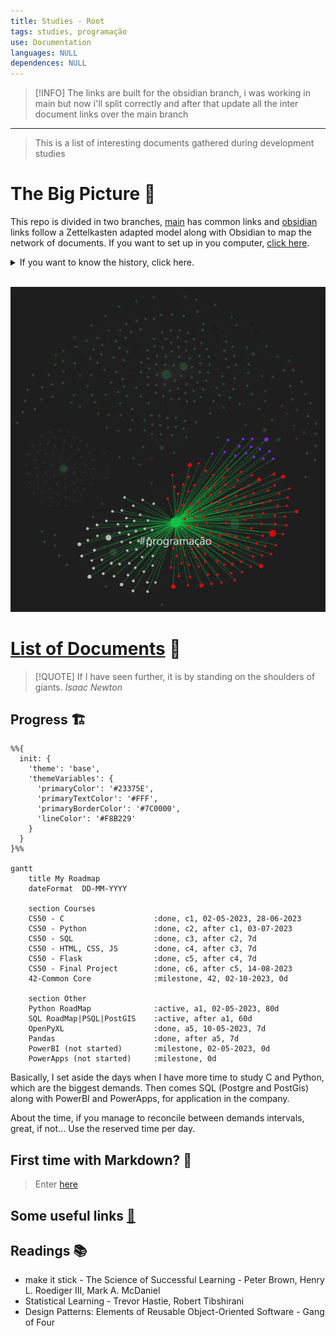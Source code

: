 ```yaml
---
title: Studies - Root
tags: studies, programação
use: Documentation
languages: NULL
dependences: NULL
---
```


> [!INFO] 
> The links are built for the obsidian branch, i was working in main but now i'll split correctly and after that update all the inter document links over the main branch

---

> This is a list of interesting documents gathered during development studies
# The Big Picture 🌌

This repo is divided in two branches, [main](https://github.com/see7e/programing-studies) has common links and [obsidian](https://github.com/see7e/programing-studies/tree/obsidian) links follow a Zettelkasten adapted model along with Obsidian to map the network of documents. If you want to set up in you computer, [click here](obisidian_init.md).

<details>
	<summary>If you want to know the history, click here.</summary>
	<p>
		I've started using Obsidian and found very userfull to see how my brain works, and all its connections. Sometime after stumbled with the Zettelkasten method, it fits right into the philosophy of the program.</p>
    <p>
	    But the problem is that all my information was divided in a big folder structure, so I took my time and started thinking about how to conciliate both methods, PARA and Zettel.
    </p>
    <p>
	    The links, the special <code>[[]]</code> Obsidian type and the common <code>[](./path/to/file)</code>. The first one don't work in GitHub, and the second one if is a web url Obsidian won't link the way we expect. So what I will do/did is put altogether in one folder, and set <code>.gitignore</code> for exclude the independent sub-folders which are individual repositories, and with that Git won't create a mess during the commits and pushes.
    </p>
</details>

</br>

![Galaxy|500](./src/img/prog-galaxy.png)


# [List of Documents](DIRECTORY.md) 📜

> [!QUOTE] 
> If I have seen further, it is by standing on the shoulders of giants.
> *Isaac Newton*

## Progress 🏗️


```mermaid
%%{
  init: {
    'theme': 'base',
    'themeVariables': {
      'primaryColor': '#23375E',
      'primaryTextColor': '#FFF',
      'primaryBorderColor': '#7C0000',
      'lineColor': '#F8B229'
    }
  }
}%%

gantt
	title My Roadmap
    dateFormat  DD-MM-YYYY

    section Courses
    CS50 - C                    :done, c1, 02-05-2023, 28-06-2023
    CS50 - Python               :done, c2, after c1, 03-07-2023
    CS50 - SQL                  :done, c3, after c2, 7d
    CS50 - HTML, CSS, JS        :done, c4, after c3, 7d
    CS50 - Flask                :done, c5, after c4, 7d
    CS50 - Final Project        :done, c6, after c5, 14-08-2023
    42-Common Core              :milestone, 42, 02-10-2023, 0d

    section Other
    Python RoadMap              :active, a1, 02-05-2023, 80d
    SQL RoadMap|PSQL|PostGIS    :active, after a1, 60d
    OpenPyXL                    :done, a5, 10-05-2023, 7d 
    Pandas                      :done, after a5, 7d
    PowerBI (not started)       :milestone, 02-05-2023, 0d
    PowerApps (not started)     :milestone, 0d
```

Basically, I set aside the days when I have more time to study C and Python, which are the biggest demands. Then comes SQL (Postgre and PostGis) along with PowerBI and PowerApps, for application in the company.

About the time, if you manage to reconcile between demands intervals, great, if not... Use the reserved time per day.

## First time with Markdown? 📑
> Enter [here](first-time.md)

## Some useful links [🔗](links.md) 

## Readings 📚

- make it stick - The Science of Successful Learning - Peter Brown, Henry L. Roediger III, Mark A. McDaniel
- Statistical Learning - Trevor Hastie, Robert Tibshirani
- Design Patterns: Elements of Reusable Object-Oriented Software - Gang of Four